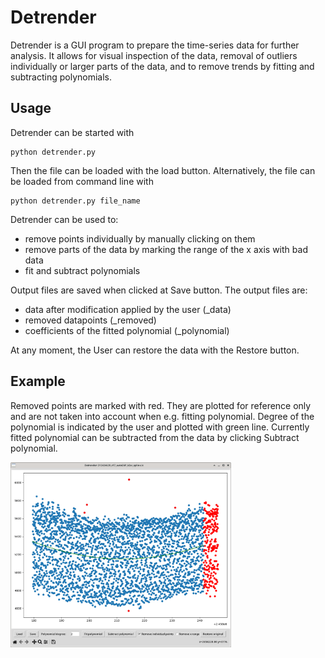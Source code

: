 # Detrender
Detrender is a GUI program to prepare the time-series data for further analysis. It allows for visual inspection of the data, removal of outliers individually or larger parts of the data, and to remove trends by fitting and subtracting polynomials.

## Usage
Detrender can be started with
```
python detrender.py
```
Then the file can be loaded with the load button. Alternatively, the file can be loaded from command line with
```
python detrender.py file_name
```
Detrender can be used to:

- remove points individually by manually clicking on them
- remove parts of the data by marking the range of the x axis with bad data
- fit and subtract polynomials

Output files are saved when clicked at Save button. The output files are:

- data after modification applied by the user (_data)
- removed datapoints (_removed)
- coefficients of the fitted polynomial (_polynomial)

At any moment, the User can restore the data with the Restore button.

## Example
Removed points are marked with red. They are plotted for reference only and are not taken into account when e.g. fitting polynomial. Degree of the polynomial is indicated by the user and plotted with green line. Currently fitted polynomial can be subtracted from the data by clicking Subtract polynomial.

<img src="screenshot/detrender_example.png" width="70%">

